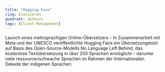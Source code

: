 ```yaml
---
title: "Hugging Face"
ring: Evaluieren
quadrant: akteure
tags: [Client-Management]
---
```


Launch eines mehrsprachigen Online-Übersetzers – In Zusammenarbeit mit Meta und der UNESCO veröffentlichte Hugging Face ein Übersetzungstool auf Basis des Open-Source-Modells No Language Left Behind, das kostenlose Textübersetzung in über 200 Sprachen ermöglicht – darunter viele ressourcenschwache Sprachen im Rahmen der Internationalen Dekade der indigenen Sprachen.

